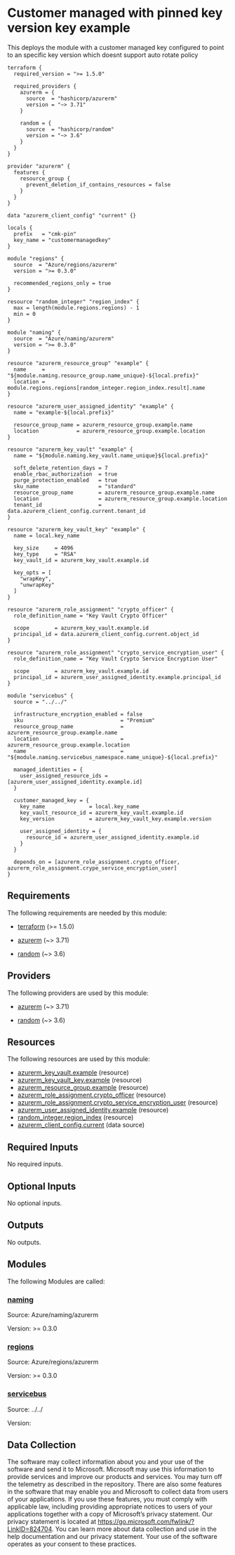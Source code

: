 <!-- BEGIN_TF_DOCS -->
# Customer managed with pinned key version key example

This deploys the module with a customer managed key configured to point to an specific key version which doesnt support auto rotate policy

```hcl
terraform {
  required_version = ">= 1.5.0"

  required_providers {
    azurerm = {
      source  = "hashicorp/azurerm"
      version = "~> 3.71"
    }

    random = {
      source  = "hashicorp/random"
      version = "~> 3.6"
    }
  }
}

provider "azurerm" {
  features {
    resource_group {
      prevent_deletion_if_contains_resources = false
    }
  }
}

data "azurerm_client_config" "current" {}

locals {
  prefix   = "cmk-pin"
  key_name = "customermanagedkey"
}

module "regions" {
  source  = "Azure/regions/azurerm"
  version = ">= 0.3.0"

  recommended_regions_only = true
}

resource "random_integer" "region_index" {
  max = length(module.regions.regions) - 1
  min = 0
}

module "naming" {
  source  = "Azure/naming/azurerm"
  version = ">= 0.3.0"
}

resource "azurerm_resource_group" "example" {
  name     = "${module.naming.resource_group.name_unique}-${local.prefix}"
  location = module.regions.regions[random_integer.region_index.result].name
}

resource "azurerm_user_assigned_identity" "example" {
  name = "example-${local.prefix}"

  resource_group_name = azurerm_resource_group.example.name
  location            = azurerm_resource_group.example.location
}

resource "azurerm_key_vault" "example" {
  name = "${module.naming.key_vault.name_unique}${local.prefix}"

  soft_delete_retention_days = 7
  enable_rbac_authorization  = true
  purge_protection_enabled   = true
  sku_name                   = "standard"
  resource_group_name        = azurerm_resource_group.example.name
  location                   = azurerm_resource_group.example.location
  tenant_id                  = data.azurerm_client_config.current.tenant_id
}

resource "azurerm_key_vault_key" "example" {
  name = local.key_name

  key_size     = 4096
  key_type     = "RSA"
  key_vault_id = azurerm_key_vault.example.id

  key_opts = [
    "wrapKey",
    "unwrapKey"
  ]
}

resource "azurerm_role_assignment" "crypto_officer" {
  role_definition_name = "Key Vault Crypto Officer"

  scope        = azurerm_key_vault.example.id
  principal_id = data.azurerm_client_config.current.object_id
}

resource "azurerm_role_assignment" "crypto_service_encryption_user" {
  role_definition_name = "Key Vault Crypto Service Encryption User"

  scope        = azurerm_key_vault.example.id
  principal_id = azurerm_user_assigned_identity.example.principal_id
}

module "servicebus" {
  source = "../../"

  infrastructure_encryption_enabled = false
  sku                               = "Premium"
  resource_group_name               = azurerm_resource_group.example.name
  location                          = azurerm_resource_group.example.location
  name                              = "${module.naming.servicebus_namespace.name_unique}-${local.prefix}"

  managed_identities = {
    user_assigned_resource_ids = [azurerm_user_assigned_identity.example.id]
  }

  customer_managed_key = {
    key_name              = local.key_name
    key_vault_resource_id = azurerm_key_vault.example.id
    key_version           = azurerm_key_vault_key.example.version

    user_assigned_identity = {
      resource_id = azurerm_user_assigned_identity.example.id
    }
  }

  depends_on = [azurerm_role_assignment.crypto_officer, azurerm_role_assignment.crype_service_encryption_user]
}
```

<!-- markdownlint-disable MD033 -->
## Requirements

The following requirements are needed by this module:

- <a name="requirement_terraform"></a> [terraform](#requirement\_terraform) (>= 1.5.0)

- <a name="requirement_azurerm"></a> [azurerm](#requirement\_azurerm) (~> 3.71)

- <a name="requirement_random"></a> [random](#requirement\_random) (~> 3.6)

## Providers

The following providers are used by this module:

- <a name="provider_azurerm"></a> [azurerm](#provider\_azurerm) (~> 3.71)

- <a name="provider_random"></a> [random](#provider\_random) (~> 3.6)

## Resources

The following resources are used by this module:

- [azurerm_key_vault.example](https://registry.terraform.io/providers/hashicorp/azurerm/latest/docs/resources/key_vault) (resource)
- [azurerm_key_vault_key.example](https://registry.terraform.io/providers/hashicorp/azurerm/latest/docs/resources/key_vault_key) (resource)
- [azurerm_resource_group.example](https://registry.terraform.io/providers/hashicorp/azurerm/latest/docs/resources/resource_group) (resource)
- [azurerm_role_assignment.crypto_officer](https://registry.terraform.io/providers/hashicorp/azurerm/latest/docs/resources/role_assignment) (resource)
- [azurerm_role_assignment.crypto_service_encryption_user](https://registry.terraform.io/providers/hashicorp/azurerm/latest/docs/resources/role_assignment) (resource)
- [azurerm_user_assigned_identity.example](https://registry.terraform.io/providers/hashicorp/azurerm/latest/docs/resources/user_assigned_identity) (resource)
- [random_integer.region_index](https://registry.terraform.io/providers/hashicorp/random/latest/docs/resources/integer) (resource)
- [azurerm_client_config.current](https://registry.terraform.io/providers/hashicorp/azurerm/latest/docs/data-sources/client_config) (data source)

<!-- markdownlint-disable MD013 -->
## Required Inputs

No required inputs.

## Optional Inputs

No optional inputs.

## Outputs

No outputs.

## Modules

The following Modules are called:

### <a name="module_naming"></a> [naming](#module\_naming)

Source: Azure/naming/azurerm

Version: >= 0.3.0

### <a name="module_regions"></a> [regions](#module\_regions)

Source: Azure/regions/azurerm

Version: >= 0.3.0

### <a name="module_servicebus"></a> [servicebus](#module\_servicebus)

Source: ../../

Version:

<!-- markdownlint-disable-next-line MD041 -->
## Data Collection

The software may collect information about you and your use of the software and send it to Microsoft. Microsoft may use this information to provide services and improve our products and services. You may turn off the telemetry as described in the repository. There are also some features in the software that may enable you and Microsoft to collect data from users of your applications. If you use these features, you must comply with applicable law, including providing appropriate notices to users of your applications together with a copy of Microsoft’s privacy statement. Our privacy statement is located at <https://go.microsoft.com/fwlink/?LinkID=824704>. You can learn more about data collection and use in the help documentation and our privacy statement. Your use of the software operates as your consent to these practices.
<!-- END_TF_DOCS -->